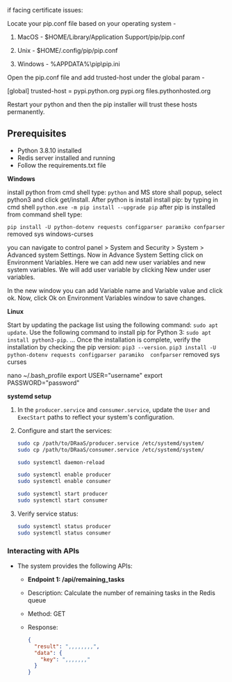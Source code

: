 
if facing certificate issues:

Locate your pip.conf file based on your operating system -

1. MacOS - $HOME/Library/Application Support/pip/pip.conf

2. Unix - $HOME/.config/pip/pip.conf

3. Windows - %APPDATA%\pip\pip.ini

Open the pip.conf file and add trusted-host under the global param -

[global]
trusted-host = pypi.python.org
               pypi.org
               files.pythonhosted.org


Restart your python and then the pip installer will trust these hosts permanently.

## Prerequisites

- Python 3.8.10 installed
- Redis server installed and running
- Follow the requirements.txt file


**Windows**

install python from cmd shell type:
`python` and MS store shall popup, select python3 and click get/install.
After python is install install pip: by typing in cmd shell 
`python.exe -m pip install --upgrade pip`
after pip is installed from command shell type: 

`pip install -U python-dotenv requests configparser paramiko confparser`
removed sys windows-curses

you can navigate to control panel > System and Security > System > Advanced system Settings.
Now in Advance System Setting click on Environment Variables.
Here we can add new user variables and new system variables. We will add user variable by clicking New under user variables.

In the new window you can add Variable name and Variable value and click ok.
Now, click Ok on Environment Variables window to save changes.

**Linux**

Start by updating the package list using the following command: `sudo apt update`.
Use the following command to install pip for Python 3: `sudo apt install python3-pip`. ...
Once the installation is complete, verify the installation by checking the pip version: `pip3 --version`.
`pip3 install -U python-dotenv requests configparser paramiko  confparser`
removed sys curses

nano ~/.bash_profile
export USER="username"
export PASSWORD="password"


**systemd setup**
1. In the `producer.service` and `consumer.service`, update the `User` and `ExecStart` paths to reflect your system's    configuration.
2. Configure and start the services:

    ```bash
    sudo cp /path/to/DRaaS/producer.service /etc/systemd/system/
    sudo cp /path/to/DRaaS/consumer.service /etc/systemd/system/

    sudo systemctl daemon-reload

    sudo systemctl enable producer
    sudo systemctl enable consumer

    sudo systemctl start producer
    sudo systemctl start consumer 
    ```
3. Verify service status:

    ```bash
    sudo systemctl status producer
    sudo systemctl status consumer
    ```

### Interacting with APIs
- The system provides the following APIs:
    - **Endpoint 1: /api/remaining_tasks**
    - Description: Calculate the number of remaining tasks in the Redis queue
    - Method: GET
    - Response:

      ```json
      {
        "result": ",,,,,,,,",
        "data": {
          "key": ",,,,,,,"
        }
      }
      ```
